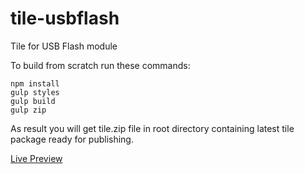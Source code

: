 # tile-usbflash
Tile for USB Flash module

To build from scratch run these commands:
```
npm install
gulp styles
gulp build
gulp zip
```

As result you will get tile.zip file in root directory containing latest tile package ready for publishing.

[Live Preview][preview]

[preview]: https://material.io/resizer/#device=handset&url=https%3A%2F%2Fnexpaq.github.io%2Ftile-usbflash%2F&width=360